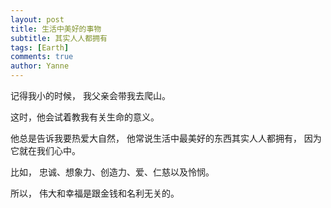 ```yaml
---
layout: post
title: 生活中美好的事物
subtitle: 其实人人都拥有
tags: [Earth]
comments: true
author: Yanne
---
```


记得我小的时候，
我父亲会带我去爬山。

这时，他会试着教我有关生命的意义。

他总是告诉我要热爱大自然，
他常说生活中最美好的东西其实人人都拥有，
因为它就在我们心中。

比如，
忠诚、想象力、创造力、爱、仁慈以及怜悯。

所以，
伟大和幸福是跟金钱和名利无关的。
